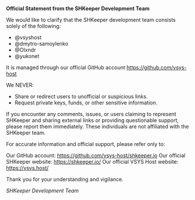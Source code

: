 **Official Statement from the SHKeeper Development Team**

We would like to clarify that the SHKeeper development team consists solely of the following:
- @vsyshost
- @dmytro-samoylenko
- @Olxndr
- @yukonet

It is managed through our official GitHub account https://github.com/vsys-host

We NEVER:
- Share or redirect users to unofficial or suspicious links.
- Request private keys, funds, or other sensitive information.

If you encounter any comments, issues, or users claiming to represent SHKeeper and sharing external links or providing questionable support, please report them immediately. These individuals are not affiliated with the SHKeeper team.

For accurate information and official support, please refer only to:

Our GitHub account: https://github.com/vsys-host/shkeeper.io
Our official SHKeeper website: https://shkeeper.io/
Our official VSYS Host website: https://vsys.host/

Thank you for your understanding and vigilance.

*SHKeeper Development Team*
